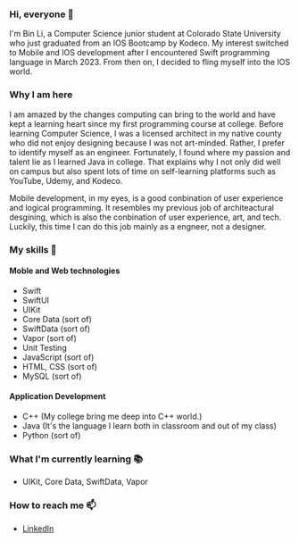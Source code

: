 ### Hi, everyone :wave:

<!--
**vieri2in/vieri2in** is a ✨ _special_ ✨ repository because its `README.md` (this file) appears on your GitHub profile.

Here are some ideas to get you started:

- 🔭 I’m currently working on ...
- 🌱 I’m currently learning ...
- 👯 I’m looking to collaborate on ...
- 🤔 I’m looking for help with ...
- 💬 Ask me about ...
- 📫 How to reach me: ...
- 😄 Pronouns: ...
- ⚡ Fun fact: ...
-->
I'm Bin Li, a Computer Science junior student at Colorado State University who just graduated from an IOS Bootcamp by Kodeco. My interest switched to Mobile and IOS development after I encountered Swift programming language in March 2023. From then on, I decided to fling myself into the IOS world. 

### Why I am here

I am amazed by the changes computing can bring to the world and have kept a learning heart since my first programming course at college. Before learning Computer Science, I was a licensed architect in my native county who did not enjoy designing because I was not art-minded. Rather, I prefer to identify myself as an engineer. Fortunately, I found where my passion and talent lie as I learned Java in college. That explains why I not only did well on campus but also spent lots of time on self-learning platforms such as YouTube, Udemy, and Kodeco.

Mobile development, in my eyes, is a good conbination of user experience and logical programming. It resembles my previous job of architeactural desgining, which is also the conbination of user experience, art, and tech. Luckily, this time I can do this job mainly as a engneer, not a designer.

### My skills 📜

#### Moble and Web technologies

- Swift
- SwiftUI
- UIKit
- Core Data (sort of)
- SwiftData (sort of)
- Vapor (sort of)
- Unit Testing
- JavaScript (sort of)
- HTML, CSS (sort of)
- MySQL (sort of)

#### Application Development

- C++ (My college bring me deep into C++ world.)
- Java (It's the language I learn both in classroom and out of my class)
- Python (sort of)

### What I'm currently learning 📚

- UIKit, Core Data, SwiftData, Vapor

###  How to reach me 📫
- [LinkedIn](https://www.linkedin.com/in/ben-ling-b2a86520b/) 

